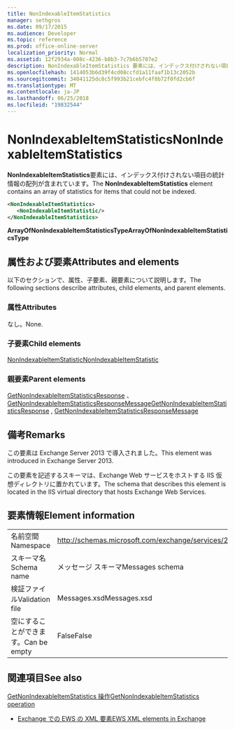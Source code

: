 ```yaml
---
title: NonIndexableItemStatistics
manager: sethgros
ms.date: 09/17/2015
ms.audience: Developer
ms.topic: reference
ms.prod: office-online-server
localization_priority: Normal
ms.assetid: 12f2934a-008c-4236-b8b3-7c7b6b5707e2
description: NonIndexableItemStatistics 要素には、インデックス付けされない項目の統計情報の配列が含まれています。
ms.openlocfilehash: 1414053b6d39f4cd08ccfd1a11faaf1b13c2052b
ms.sourcegitcommit: 34041125dc8c5f993b21cebfc4f8b72f0fd2cb6f
ms.translationtype: MT
ms.contentlocale: ja-JP
ms.lasthandoff: 06/25/2018
ms.locfileid: "19832544"
---
```

# <a name="nonindexableitemstatistics"></a><span data-ttu-id="26bf5-103">NonIndexableItemStatistics</span><span class="sxs-lookup"><span data-stu-id="26bf5-103">NonIndexableItemStatistics</span></span>

<span data-ttu-id="26bf5-104">**NonIndexableItemStatistics**要素には、インデックス付けされない項目の統計情報の配列が含まれています。</span><span class="sxs-lookup"><span data-stu-id="26bf5-104">The **NonIndexableItemStatistics** element contains an array of statistics for items that could not be indexed.</span></span> 
  
```XML
<NonIndexableItemStatistics>
   <NonIndexableItemStatistic/>
</NonIndexableItemStatistics>
```

 <span data-ttu-id="26bf5-105">**ArrayOfNonIndexableItemStatisticsType**</span><span class="sxs-lookup"><span data-stu-id="26bf5-105">**ArrayOfNonIndexableItemStatisticsType**</span></span>
## <a name="attributes-and-elements"></a><span data-ttu-id="26bf5-106">属性および要素</span><span class="sxs-lookup"><span data-stu-id="26bf5-106">Attributes and elements</span></span>

<span data-ttu-id="26bf5-107">以下のセクションで、属性、子要素、親要素について説明します。</span><span class="sxs-lookup"><span data-stu-id="26bf5-107">The following sections describe attributes, child elements, and parent elements.</span></span>
  
### <a name="attributes"></a><span data-ttu-id="26bf5-108">属性</span><span class="sxs-lookup"><span data-stu-id="26bf5-108">Attributes</span></span>

<span data-ttu-id="26bf5-109">なし。</span><span class="sxs-lookup"><span data-stu-id="26bf5-109">None.</span></span>
  
### <a name="child-elements"></a><span data-ttu-id="26bf5-110">子要素</span><span class="sxs-lookup"><span data-stu-id="26bf5-110">Child elements</span></span>

[<span data-ttu-id="26bf5-111">NonIndexableItemStatistic</span><span class="sxs-lookup"><span data-stu-id="26bf5-111">NonIndexableItemStatistic</span></span>](nonindexableitemstatistic.md)
  
### <a name="parent-elements"></a><span data-ttu-id="26bf5-112">親要素</span><span class="sxs-lookup"><span data-stu-id="26bf5-112">Parent elements</span></span>

<span data-ttu-id="26bf5-113">[GetNonIndexableItemStatisticsResponse](getnonindexableitemstatisticsresponse.md) 、 [GetNonIndexableItemStatisticsResponseMessage](getnonindexableitemstatisticsresponsemessage.md)</span><span class="sxs-lookup"><span data-stu-id="26bf5-113">[GetNonIndexableItemStatisticsResponse](getnonindexableitemstatisticsresponse.md) , [GetNonIndexableItemStatisticsResponseMessage](getnonindexableitemstatisticsresponsemessage.md)</span></span>
  
## <a name="remarks"></a><span data-ttu-id="26bf5-114">備考</span><span class="sxs-lookup"><span data-stu-id="26bf5-114">Remarks</span></span>

<span data-ttu-id="26bf5-115">この要素は Exchange Server 2013 で導入されました。</span><span class="sxs-lookup"><span data-stu-id="26bf5-115">This element was introduced in Exchange Server 2013.</span></span>
  
<span data-ttu-id="26bf5-116">この要素を記述するスキーマは、Exchange Web サービスをホストする IIS 仮想ディレクトリに置かれています。</span><span class="sxs-lookup"><span data-stu-id="26bf5-116">The schema that describes this element is located in the IIS virtual directory that hosts Exchange Web Services.</span></span>
  
## <a name="element-information"></a><span data-ttu-id="26bf5-117">要素情報</span><span class="sxs-lookup"><span data-stu-id="26bf5-117">Element information</span></span>

|||
|:-----|:-----|
|<span data-ttu-id="26bf5-118">名前空間</span><span class="sxs-lookup"><span data-stu-id="26bf5-118">Namespace</span></span>  <br/> |http://schemas.microsoft.com/exchange/services/2006/messages  <br/> |
|<span data-ttu-id="26bf5-119">スキーマ名</span><span class="sxs-lookup"><span data-stu-id="26bf5-119">Schema name</span></span>  <br/> |<span data-ttu-id="26bf5-120">メッセージ スキーマ</span><span class="sxs-lookup"><span data-stu-id="26bf5-120">Messages schema</span></span>  <br/> |
|<span data-ttu-id="26bf5-121">検証ファイル</span><span class="sxs-lookup"><span data-stu-id="26bf5-121">Validation file</span></span>  <br/> |<span data-ttu-id="26bf5-122">Messages.xsd</span><span class="sxs-lookup"><span data-stu-id="26bf5-122">Messages.xsd</span></span>  <br/> |
|<span data-ttu-id="26bf5-123">空にすることができます。</span><span class="sxs-lookup"><span data-stu-id="26bf5-123">Can be empty</span></span>  <br/> |<span data-ttu-id="26bf5-124">False</span><span class="sxs-lookup"><span data-stu-id="26bf5-124">False</span></span>  <br/> |
   
## <a name="see-also"></a><span data-ttu-id="26bf5-125">関連項目</span><span class="sxs-lookup"><span data-stu-id="26bf5-125">See also</span></span>



[<span data-ttu-id="26bf5-126">GetNonIndexableItemStatistics 操作</span><span class="sxs-lookup"><span data-stu-id="26bf5-126">GetNonIndexableItemStatistics operation</span></span>](getnonindexableitemstatistics-operation.md)


- [<span data-ttu-id="26bf5-127">Exchange での EWS の XML 要素</span><span class="sxs-lookup"><span data-stu-id="26bf5-127">EWS XML elements in Exchange</span></span>](ews-xml-elements-in-exchange.md)

